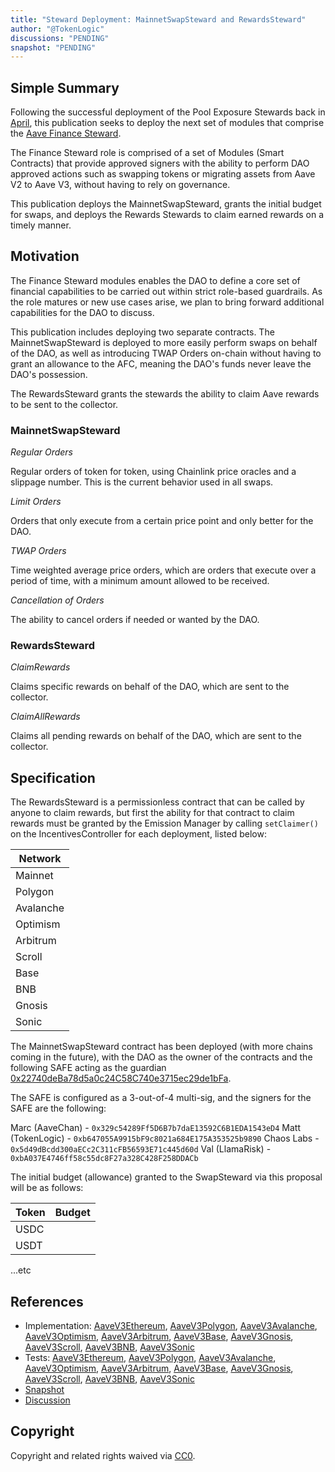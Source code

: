 ```yaml
---
title: "Steward Deployment: MainnetSwapSteward and RewardsSteward"
author: "@TokenLogic"
discussions: "PENDING"
snapshot: "PENDING"
---
```


## Simple Summary

Following the successful deployment of the Pool Exposure Stewards back in [April](https://vote.onaave.com/proposal/?proposalId=279&ipfsHash=0x0b0274c64c3044960cc136a5c813bb461e40da836c5873e85f99aafd1cd9f813), this publication seeks to deploy the next set of modules that comprise the [Aave Finance Steward](https://governance.aave.com/t/arfc-aave-finance-steward/17570/1).

The Finance Steward role is comprised of a set of Modules (Smart Contracts) that provide approved signers with the ability to perform DAO approved actions such as swapping tokens or migrating assets from Aave V2 to Aave V3, without having to rely on governance.

This publication deploys the MainnetSwapSteward, grants the initial budget for swaps, and deploys the Rewards Stewards to claim earned rewards on a timely manner.

## Motivation

The Finance Steward modules enables the DAO to define a core set of financial capabilities to be carried out within strict role-based guardrails. As the role matures or new use cases arise, we plan to bring forward additional capabilities for the DAO to discuss.

This publication includes deploying two separate contracts. The MainnetSwapSteward is deployed to more easily perform swaps on behalf of the DAO, as well as introducing TWAP Orders on-chain without having to grant an allowance to the AFC, meaning the DAO's funds never leave the DAO's possession.

The RewardsSteward grants the stewards the ability to claim Aave rewards to be sent to the collector.

### MainnetSwapSteward

_Regular Orders_

Regular orders of token for token, using Chainlink price oracles and a slippage number. This is the current behavior used in all swaps.

_Limit Orders_

Orders that only execute from a certain price point and only better for the DAO.

_TWAP Orders_

Time weighted average price orders, which are orders that execute over a period of time, with a minimum amount allowed to be received.

_Cancellation of Orders_

The ability to cancel orders if needed or wanted by the DAO.

### RewardsSteward

_ClaimRewards_

Claims specific rewards on behalf of the DAO, which are sent to the collector.

_ClaimAllRewards_

Claims all pending rewards on behalf of the DAO, which are sent to the collector.

## Specification

The RewardsSteward is a permissionless contract that can be called by anyone to claim rewards, but first the ability for that contract to claim rewards must be granted by the Emission Manager by calling `setClaimer()` on the IncentivesController for each deployment, listed below:

| Network   |
| --------- |
| Mainnet   |
| Polygon   |
| Avalanche |
| Optimism  |
| Arbitrum  |
| Scroll    |
| Base      |
| BNB       |
| Gnosis    |
| Sonic     |

The MainnetSwapSteward contract has been deployed (with more chains coming in the future), with the DAO as the owner of the contracts and the following SAFE acting as the guardian [0x22740deBa78d5a0c24C58C740e3715ec29de1bFa](https://app.safe.global/home?safe=eth:0x22740deBa78d5a0c24C58C740e3715ec29de1bFa).

The SAFE is configured as a 3-out-of-4 multi-sig, and the signers for the SAFE are the following:

Marc (AaveChan) - `0x329c54289Ff5D6B7b7daE13592C6B1EDA1543eD4`
Matt (TokenLogic) - `0xb647055A9915bF9c8021a684E175A353525b9890`
Chaos Labs - `0x5d49dBcdd300aECc2C311cFB56593E71c445d60d`
Val (LlamaRisk) - `0xbA037E4746ff58c55dc8F27a328C428F258DDACb`

The initial budget (allowance) granted to the SwapSteward via this proposal will be as follows:

| Token | Budget |
| ----- | ------ |
| USDC  |        |
| USDT  |        |

...etc

## References

- Implementation: [AaveV3Ethereum](https://github.com/bgd-labs/aave-proposals-v3/blob/main/src/20250821_Multi_StewardDeploymentMainnetSwapStewardAndRewardsSteward/AaveV3Ethereum_StewardDeploymentMainnetSwapStewardAndRewardsSteward_20250821.sol), [AaveV3Polygon](https://github.com/bgd-labs/aave-proposals-v3/blob/main/src/20250821_Multi_StewardDeploymentMainnetSwapStewardAndRewardsSteward/AaveV3Polygon_StewardDeploymentMainnetSwapStewardAndRewardsSteward_20250821.sol), [AaveV3Avalanche](https://github.com/bgd-labs/aave-proposals-v3/blob/main/src/20250821_Multi_StewardDeploymentMainnetSwapStewardAndRewardsSteward/AaveV3Avalanche_StewardDeploymentMainnetSwapStewardAndRewardsSteward_20250821.sol), [AaveV3Optimism](https://github.com/bgd-labs/aave-proposals-v3/blob/main/src/20250821_Multi_StewardDeploymentMainnetSwapStewardAndRewardsSteward/AaveV3Optimism_StewardDeploymentMainnetSwapStewardAndRewardsSteward_20250821.sol), [AaveV3Arbitrum](https://github.com/bgd-labs/aave-proposals-v3/blob/main/src/20250821_Multi_StewardDeploymentMainnetSwapStewardAndRewardsSteward/AaveV3Arbitrum_StewardDeploymentMainnetSwapStewardAndRewardsSteward_20250821.sol), [AaveV3Base](https://github.com/bgd-labs/aave-proposals-v3/blob/main/src/20250821_Multi_StewardDeploymentMainnetSwapStewardAndRewardsSteward/AaveV3Base_StewardDeploymentMainnetSwapStewardAndRewardsSteward_20250821.sol), [AaveV3Gnosis](https://github.com/bgd-labs/aave-proposals-v3/blob/main/src/20250821_Multi_StewardDeploymentMainnetSwapStewardAndRewardsSteward/AaveV3Gnosis_StewardDeploymentMainnetSwapStewardAndRewardsSteward_20250821.sol), [AaveV3Scroll](https://github.com/bgd-labs/aave-proposals-v3/blob/main/src/20250821_Multi_StewardDeploymentMainnetSwapStewardAndRewardsSteward/AaveV3Scroll_StewardDeploymentMainnetSwapStewardAndRewardsSteward_20250821.sol), [AaveV3BNB](https://github.com/bgd-labs/aave-proposals-v3/blob/main/src/20250821_Multi_StewardDeploymentMainnetSwapStewardAndRewardsSteward/AaveV3BNB_StewardDeploymentMainnetSwapStewardAndRewardsSteward_20250821.sol), [AaveV3Sonic](https://github.com/bgd-labs/aave-proposals-v3/blob/main/src/20250821_Multi_StewardDeploymentMainnetSwapStewardAndRewardsSteward/AaveV3Sonic_StewardDeploymentMainnetSwapStewardAndRewardsSteward_20250821.sol)
- Tests: [AaveV3Ethereum](https://github.com/bgd-labs/aave-proposals-v3/blob/main/src/20250821_Multi_StewardDeploymentMainnetSwapStewardAndRewardsSteward/AaveV3Ethereum_StewardDeploymentMainnetSwapStewardAndRewardsSteward_20250821.t.sol), [AaveV3Polygon](https://github.com/bgd-labs/aave-proposals-v3/blob/main/src/20250821_Multi_StewardDeploymentMainnetSwapStewardAndRewardsSteward/AaveV3Polygon_StewardDeploymentMainnetSwapStewardAndRewardsSteward_20250821.t.sol), [AaveV3Avalanche](https://github.com/bgd-labs/aave-proposals-v3/blob/main/src/20250821_Multi_StewardDeploymentMainnetSwapStewardAndRewardsSteward/AaveV3Avalanche_StewardDeploymentMainnetSwapStewardAndRewardsSteward_20250821.t.sol), [AaveV3Optimism](https://github.com/bgd-labs/aave-proposals-v3/blob/main/src/20250821_Multi_StewardDeploymentMainnetSwapStewardAndRewardsSteward/AaveV3Optimism_StewardDeploymentMainnetSwapStewardAndRewardsSteward_20250821.t.sol), [AaveV3Arbitrum](https://github.com/bgd-labs/aave-proposals-v3/blob/main/src/20250821_Multi_StewardDeploymentMainnetSwapStewardAndRewardsSteward/AaveV3Arbitrum_StewardDeploymentMainnetSwapStewardAndRewardsSteward_20250821.t.sol), [AaveV3Base](https://github.com/bgd-labs/aave-proposals-v3/blob/main/src/20250821_Multi_StewardDeploymentMainnetSwapStewardAndRewardsSteward/AaveV3Base_StewardDeploymentMainnetSwapStewardAndRewardsSteward_20250821.t.sol), [AaveV3Gnosis](https://github.com/bgd-labs/aave-proposals-v3/blob/main/src/20250821_Multi_StewardDeploymentMainnetSwapStewardAndRewardsSteward/AaveV3Gnosis_StewardDeploymentMainnetSwapStewardAndRewardsSteward_20250821.t.sol), [AaveV3Scroll](https://github.com/bgd-labs/aave-proposals-v3/blob/main/src/20250821_Multi_StewardDeploymentMainnetSwapStewardAndRewardsSteward/AaveV3Scroll_StewardDeploymentMainnetSwapStewardAndRewardsSteward_20250821.t.sol), [AaveV3BNB](https://github.com/bgd-labs/aave-proposals-v3/blob/main/src/20250821_Multi_StewardDeploymentMainnetSwapStewardAndRewardsSteward/AaveV3BNB_StewardDeploymentMainnetSwapStewardAndRewardsSteward_20250821.t.sol), [AaveV3Sonic](https://github.com/bgd-labs/aave-proposals-v3/blob/main/src/20250821_Multi_StewardDeploymentMainnetSwapStewardAndRewardsSteward/AaveV3Sonic_StewardDeploymentMainnetSwapStewardAndRewardsSteward_20250821.t.sol)
- [Snapshot](PENDING)
- [Discussion](PENDING)

## Copyright

Copyright and related rights waived via [CC0](https://creativecommons.org/publicdomain/zero/1.0/).
